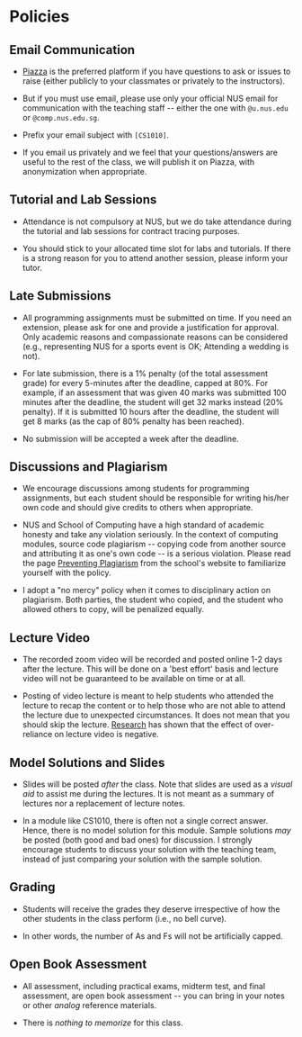 # Policies

## Email Communication

* [Piazza](https://piazza.com/class/krfo8m0yrkv6t2#) is the preferred platform if you have questions to ask or issues to raise (either publicly to your classmates or privately to the instructors).

* But if you must use email, please use only your official NUS email for communication with the teaching staff -- either the one with `@u.nus.edu` or `@comp.nus.edu.sg`.  

* Prefix your email subject with `[CS1010]`.

* If you email us privately and we feel that your questions/answers are useful to the rest of the class, we will publish it on Piazza, with anonymization when appropriate.

## Tutorial and Lab Sessions

* Attendance is not compulsory at NUS, but we do take attendance during the tutorial and lab sessions for contract tracing purposes.

* You should stick to your allocated time slot for labs and tutorials.  If there is a strong reason for you to attend another session, please inform your tutor.

## Late Submissions

* All programming assignments must be submitted on time.  If you need an extension, please ask for one and provide a justification for approval.  Only academic reasons and compassionate reasons can be considered (e.g., representing NUS for a sports event is OK; Attending a wedding is not).

* For late submission, there is a 1% penalty (of the total assessment grade) for every 5-minutes after the deadline, capped at 80%.  For example, if an assessment that was given 40 marks was submitted 100 minutes after the deadline, the student will get 32 marks instead (20% penalty).  If it is submitted 10 hours after the deadline, the student will get 8 marks (as the cap of 80% penalty has been reached).  

* No submission will be accepted a week after the deadline.

## Discussions and Plagiarism

* We encourage discussions among students for programming assignments, but each student should be responsible for writing his/her own code and should give credits to others when appropriate.  

* NUS and School of Computing have a high standard of academic honesty and take any violation seriously.  In the context of computing modules, source code plagiarism -- copying code from another source and attributing it as one's own code -- is a serious violation.   Please read the page [Preventing Plagiarism](http://www.comp.nus.edu.sg/cug/plagiarism) from the school's website to familiarize yourself with the policy.

* I adopt a "no mercy" policy when it comes to disciplinary action on plagiarism.  Both parties, the student who copied, and the student who allowed others to copy, will be penalized equally.

## Lecture Video

* The recorded zoom video will be recorded and posted online 1-2 days after the lecture.
This will be done on a 'best effort' basis and lecture video will not be guaranteed to be available on time or at all.  

* Posting of video lecture is meant to help students who attended the lecture to recap the content or to help those who are not able to attend the lecture due to unexpected circumstances.  It does not mean that you should skip the lecture.  [Research](https://link.springer.com/article/10.1007/s10734-018-0275-9) has shown that the effect of over-reliance on lecture video is negative.

## Model Solutions and Slides

* Slides will be posted _after_ the class.  Note that slides are used as a _visual aid_ to assist me during the lectures. It is not meant as a summary of lectures nor a replacement of lecture notes.

* In a module like CS1010, there is often not a single correct answer.  Hence, there is no model solution for this module.  Sample solutions _may_ be posted (both good and bad ones) for discussion.  I strongly encourage students to discuss your solution with the teaching team, instead of just comparing your solution with the sample solution.

## Grading

* Students will receive the grades they deserve irrespective of how the other students in the class perform (i.e., no bell curve).

* In other words, the number of As and Fs will not be artificially capped.  

## Open Book Assessment

* All assessment, including practical exams, midterm test, and final assessment, are open book assessment -- you can bring in your notes or other _analog_ reference materials.

* There is _nothing to memorize_ for this class.
